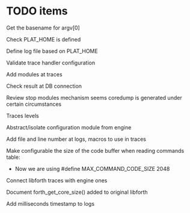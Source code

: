 # TODO items

Get the basename for argv[0]

Check PLAT_HOME is defined

Define log file based on PLAT_HOME

Validate trace handler configuration

Add modules at traces

Check result at DB connection

Review stop modules mechanism seems coredump is generated under certain circumstances

Traces levels

Abstract/isolate configuration module from engine


Add file and line number at logs, macros to use in traces

Make configurable the size of the code buffer when reading commands table:

- Now we are using #define MAX_COMMAND_CODE_SIZE  2048


Connect libforth traces with engine ones

Document forth_get_core_size() added to original libforth

Add milliseconds timestamp to logs





